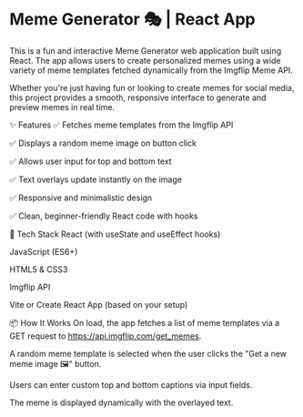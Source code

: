 <h1>Meme Generator 🎭 | React App</h1>
This is a fun and interactive Meme Generator web application built using React. The app allows users to create personalized memes using a wide variety of meme templates fetched dynamically from the Imgflip Meme API.

Whether you're just having fun or looking to create memes for social media, this project provides a smooth, responsive interface to generate and preview memes in real time.

✨ Features
✅ Fetches meme templates from the Imgflip API

✅ Displays a random meme image on button click

✅ Allows user input for top and bottom text

✅ Text overlays update instantly on the image

✅ Responsive and minimalistic design

✅ Clean, beginner-friendly React code with hooks

🔧 Tech Stack
React (with useState and useEffect hooks)

JavaScript (ES6+)

HTML5 & CSS3

Imgflip API

Vite or Create React App (based on your setup)

📦 How It Works
On load, the app fetches a list of meme templates via a GET request to https://api.imgflip.com/get_memes.

A random meme template is selected when the user clicks the "Get a new meme image 🖼" button.

Users can enter custom top and bottom captions via input fields.

The meme is displayed dynamically with the overlayed text.
